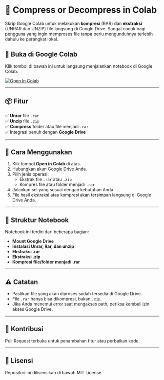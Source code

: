 
# 🎯 Compress or Decompress in Colab

Skrip Google Colab untuk melakukan **kompresi** (RAR) dan **ekstraksi** (UNRAR dan UNZIP) file langsung di Google Drive. Sangat cocok bagi pengguna yang ingin memproses file tanpa perlu mengunduhnya terlebih dahulu ke perangkat lokal.

## 🔗 Buka di Google Colab

Klik tombol di bawah ini untuk langsung menjalankan notebook di Google Colab:

[![Open In Colab](https://colab.research.google.com/assets/colab-badge.svg)](https://colab.research.google.com/github/lIlSkaSkaSkalIl/Compress-or-Decompress-in-colab/blob/main/Unrar%2C%20Unzip%2C%20Rar%20in%20GDrive.ipynb)

---

## 📦 Fitur

✅ **Unrar** file `.rar`  
✅ **Unzip** file `.zip`  
✅ **Compress** folder atau file menjadi `.rar`  
✅ Integrasi penuh dengan **Google Drive**

---

## 📝 Cara Menggunakan

1. Klik tombol **Open in Colab** di atas.
2. Hubungkan akun Google Drive Anda.
3. Pilih jenis operasi:
   - Ekstrak file `.rar` atau `.zip`
   - Kompres file atau folder menjadi `.rar`
4. Jalankan sel yang sesuai dengan kebutuhan Anda.
5. File hasil ekstraksi atau kompresi akan tersimpan langsung di Google Drive Anda.

---

## 📁 Struktur Notebook

Notebook ini terdiri dari beberapa bagian:
- **Mount Google Drive**
- **Instalasi Unrar, Rar, dan unzip**
- **Ekstraksi .rar**
- **Ekstraksi .zip**
- **Kompresi file/folder menjadi .rar**

---

## ⚠️ Catatan

- Pastikan file yang akan diproses sudah tersedia di Google Drive.
- File `.rar` hanya bisa dikompresi, bukan `.zip`.
- Jika Anda menemui error saat mengakses path, periksa kembali izin akses Google Drive.

---

## 🤝 Kontribusi

Pull Request terbuka untuk penambahan fitur atau perbaikan kode.

---

## 📜 Lisensi

Repositori ini dilisensikan di bawah MIT License.
